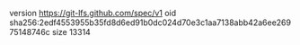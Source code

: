 version https://git-lfs.github.com/spec/v1
oid sha256:2edf4553955b35fd8d6ed91b0dc024d70e3c1aa7138abb42a6ee26975148746c
size 13314
